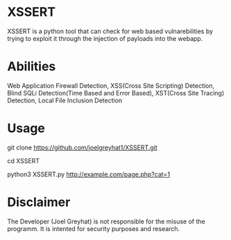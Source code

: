 # XSSERT
XSSERT is a python tool that can check for web based vulnarebilities by trying to exploit it through the injection of payloads into the webapp. 
# Abilities
Web Application Firewall Detection,
XSS(Cross Site Scripting) Detection,
Blind SQLi Detection(Time Based and Error Based),
XST(Cross Site Tracing) Detection,
Local File Inclusion Detection
# Usage
git clone https://github.com/joelgreyhat1/XSSERT.git

cd XSSERT

python3 XSSERT.py http://example.com/page.php?cat=1


# Disclaimer
The Developer (Joel Greyhat) is not responsible for the misuse of the programm. It is intented for security purposes and research.
